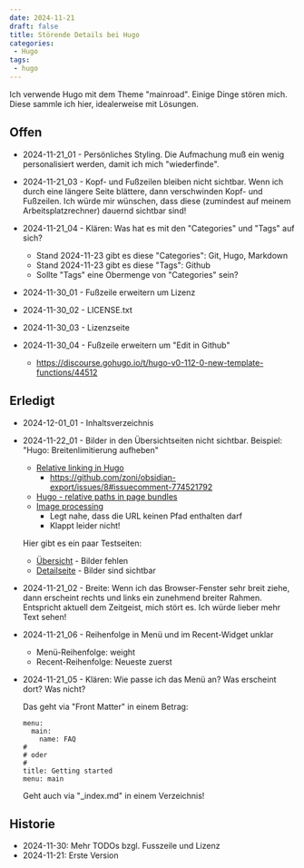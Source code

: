 ```yaml
---
date: 2024-11-21
draft: false
title: Störende Details bei Hugo
categories:
 - Hugo
tags:
 - hugo
---
```


<!--Störende Details bei Hugo-->
<!--=========================-->

Ich verwende Hugo mit dem Theme "mainroad".
Einige Dinge stören mich. Diese sammle
ich hier, idealerweise mit Lösungen.

<!--more-->

Offen
-----

- 2024-11-21_01 - Persönliches Styling. Die Aufmachung muß ein wenig personalisiert
  werden, damit ich mich "wiederfinde".

- 2024-11-21_03 - Kopf- und Fußzeilen bleiben nicht sichtbar. Wenn ich durch
  eine längere Seite blättere, dann verschwinden Kopf- und Fußzeilen.
  Ich würde mir wünschen, dass diese (zumindest auf meinem Arbeitsplatzrechner)
  dauernd sichtbar sind!

- 2024-11-21_04 - Klären: Was hat es mit den "Categories" und "Tags" auf
  sich?

  - Stand 2024-11-23 gibt es diese "Categories": Git, Hugo, Markdown
  - Stand 2024-11-23 gibt es diese "Tags": Github
  - Sollte "Tags" eine Obermenge von "Categories" sein?

- 2024-11-30_01 - Fußzeile erweitern um Lizenz

- 2024-11-30_02 - LICENSE.txt

- 2024-11-30_03 - Lizenzseite

- 2024-11-30_04 - Fußzeile erweitern um "Edit in Github"

  - https://discourse.gohugo.io/t/hugo-v0-112-0-new-template-functions/44512

Erledigt
--------

- 2024-12-01_01 - Inhaltsverzeichnis

- 2024-11-22_01 - Bilder in den Übersichtseiten nicht sichtbar.
  Beispiel: "Hugo: Breitenlimitierung aufheben"

  - [Relative linking in Hugo](https://nick.groenen.me/notes/relative-linking-in-hugo/)
    - https://github.com/zoni/obsidian-export/issues/8#issuecomment-774521792
  - [Hugo - relative paths in page bundles](https://stackoverflow.com/questions/53464336/hugo-relative-paths-in-page-bundles)
  - [Image processing](https://gohugo.io/content-management/image-processing/)
    - Legt nahe, dass die URL keinen Pfad enthalten darf
    - Klappt leider nicht!

  Hier gibt es ein paar Testseiten:

  - [Übersicht](/tests) - Bilder fehlen
  - [Detailseite](/tests/2024-11-22_01-relative-links-to-images) - Bilder sind sichtbar

- 2024-11-21_02 - Breite: Wenn ich das Browser-Fenster sehr breit ziehe, dann
  erscheint rechts und links ein zunehmend breiter Rahmen.
  Entspricht aktuell dem Zeitgeist, mich stört es. Ich würde lieber
  mehr Text sehen!

- 2024-11-21_06 - Reihenfolge in Menü und im Recent-Widget unklar

  - Menü-Reihenfolge: weight
  - Recent-Reihenfolge: Neueste zuerst

- 2024-11-21_05 - Klären: Wie passe ich das Menü an? Was erscheint dort? Was
  nicht?

  Das geht via "Front Matter" in einem Betrag:

  ```
  menu:
    main:
      name: FAQ
  #
  # oder
  #
  title: Getting started
  menu: main
  ```

  Geht auch via "_index.md" in einem Verzeichnis!

Historie
--------

- 2024-11-30: Mehr TODOs bzgl. Fusszeile und Lizenz
- 2024-11-21: Erste Version
